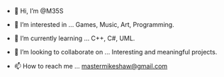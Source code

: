 - 👋 Hi, I’m @M35S

- 👀 I’m interested in ...
Games, Music, Art, Programming.

- 🌱 I’m currently learning ...
C++, C#, UML.

- 💞️ I’m looking to collaborate on ...
Interesting and meaningful projects.

- 📫 How to reach me ...
mastermikeshaw@gmail.com

<!---
M35S/M35S is a ✨ special ✨ repository because its `README.md` (this file) appears on your GitHub profile.
You can click the Preview link to take a look at your changes.
--->
